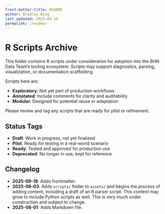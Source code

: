 ```yaml
---
front-matter-title: README
author: Bradley Wing
last_updated: 2025-09-18
permalink: /readme/
---
```


# R Scripts Archive

This folder contains R scripts under consideration for adoption into the BHN Data Team’s tooling ecosystem. Scripts may support diagnostics, parsing, visualization, or documentation scaffolding.

Scripts here are:

- **Exploratory**: Not yet part of production workflows
- **Annotated**: Include comments for clarity and auditability
- **Modular**: Designed for potential reuse or adaptation

Please review and tag any scripts that are ready for pilot or refinement.

## Status Tags

- **Draft**: Work in progress, not yet finalized
- **Pilot**: Ready for testing in a real-world scenario
- **Ready**: Tested and approved for production use
- **Deprecated**: No longer in use, kept for reference

## Changelog

- **2025-09-18**: Adds frontmatter.
- **2025-08-03**: Adds `scripts/` folder to `assets/` and begins the process of adding content, including a draft of an R parser script. This content may grow to include Python scripts as well. This is very much under construction and subject to change.
- **2025-08-01**: Adds Markdown file.
